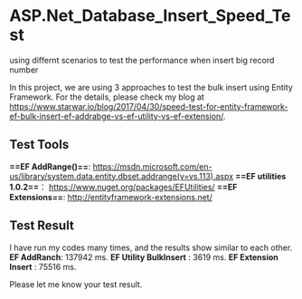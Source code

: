 # ASP.Net_Database_Insert_Speed_Test
using differnt scenarios to test the performance when insert big record number

In this project, we are using 3 approaches to test the bulk insert using Entity Framework. For the details, please check my blog at https://www.starwar.io/blog/2017/04/30/speed-test-for-entity-framework-ef-bulk-insert-ef-addrabge-vs-ef-utility-vs-ef-extension/.

## Test Tools
**==EF AddRange()==**: https://msdn.microsoft.com/en-us/library/system.data.entity.dbset.addrange(v=vs.113).aspx
**==EF utilities 1.0.2==**： https://www.nuget.org/packages/EFUtilities/
**==EF Extensions==**: http://entityframework-extensions.net/


## Test Result
I have run my codes many times, and the results show similar to each other.
**EF AddRanch**: 137942 ms.
**EF Utility BulkInsert** : 3619 ms.
**EF Extension Insert** : 75516 ms.

Please let me know your test result.

